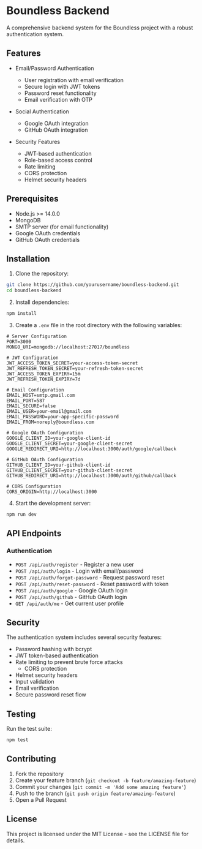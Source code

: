 # Boundless Backend

A comprehensive backend system for the Boundless project with a robust authentication system.

## Features

- Email/Password Authentication
  - User registration with email verification
  - Secure login with JWT tokens
  - Password reset functionality
  - Email verification with OTP

- Social Authentication
  - Google OAuth integration
  - GitHub OAuth integration

- Security Features
  - JWT-based authentication
  - Role-based access control
  - Rate limiting
  - CORS protection
  - Helmet security headers

## Prerequisites

- Node.js >= 14.0.0
- MongoDB
- SMTP server (for email functionality)
- Google OAuth credentials
- GitHub OAuth credentials

## Installation

1. Clone the repository:
```bash
git clone https://github.com/yourusername/boundless-backend.git
cd boundless-backend
```

2. Install dependencies:
```bash
npm install
```

3. Create a `.env` file in the root directory with the following variables:
```env
# Server Configuration
PORT=3000
MONGO_URI=mongodb://localhost:27017/boundless

# JWT Configuration
JWT_ACCESS_TOKEN_SECRET=your-access-token-secret
JWT_REFRESH_TOKEN_SECRET=your-refresh-token-secret
JWT_ACCESS_TOKEN_EXPIRY=15m
JWT_REFRESH_TOKEN_EXPIRY=7d

# Email Configuration
EMAIL_HOST=smtp.gmail.com
EMAIL_PORT=587
EMAIL_SECURE=false
EMAIL_USER=your-email@gmail.com
EMAIL_PASSWORD=your-app-specific-password
EMAIL_FROM=noreply@boundless.com

# Google OAuth Configuration
GOOGLE_CLIENT_ID=your-google-client-id
GOOGLE_CLIENT_SECRET=your-google-client-secret
GOOGLE_REDIRECT_URI=http://localhost:3000/auth/google/callback

# GitHub OAuth Configuration
GITHUB_CLIENT_ID=your-github-client-id
GITHUB_CLIENT_SECRET=your-github-client-secret
GITHUB_REDIRECT_URI=http://localhost:3000/auth/github/callback

# CORS Configuration
CORS_ORIGIN=http://localhost:3000
```

4. Start the development server:
```bash
npm run dev
```

## API Endpoints

### Authentication

- `POST /api/auth/register` - Register a new user
- `POST /api/auth/login` - Login with email/password
- `POST /api/auth/forgot-password` - Request password reset
- `POST /api/auth/reset-password` - Reset password with token
- `POST /api/auth/google` - Google OAuth login
- `POST /api/auth/github` - GitHub OAuth login
- `GET /api/auth/me` - Get current user profile

## Security

The authentication system includes several security features:

- Password hashing with bcrypt
- JWT token-based authentication
- Rate limiting to prevent brute force attacks
  - CORS protection
- Helmet security headers
- Input validation
- Email verification
- Secure password reset flow

## Testing

Run the test suite:
```bash
npm test
```

## Contributing

1. Fork the repository
2. Create your feature branch (`git checkout -b feature/amazing-feature`)
3. Commit your changes (`git commit -m 'Add some amazing feature'`)
4. Push to the branch (`git push origin feature/amazing-feature`)
5. Open a Pull Request

## License

This project is licensed under the MIT License - see the LICENSE file for details.
